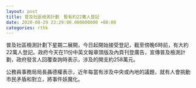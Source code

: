 ```yaml
---
layout: post
title: 普及社區檢測計劃　暫有約22萬人登記
date: 2020-08-29 22:29:00.000000000 +08:00
categories: rthk
---
```


普及社區檢測計劃下星期二展開，今日起開始接受登記，截至傍晚6時前，有大約22萬人登記。政府今天在11份中英文報章頭版及內頁刊登廣告，宣傳普及檢測計劃，政府發言人回覆查詢時表示，涉及的開支約258萬元。

公務員事務局局長聶德權表示，近年每當有涉及中央或內地的議題，就有人會挑動市民矛盾和對立，將事件妖魔化。
